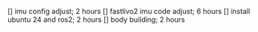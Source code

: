 [] imu config adjust; 2 hours
[] fastlivo2 imu code adjust; 6 hours
[] install ubuntu 24 and ros2; 2 hours 
[] body building; 2 hours